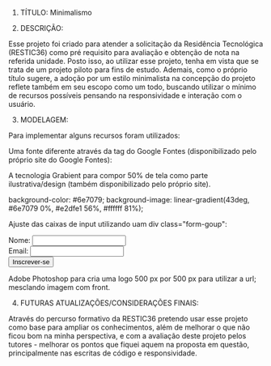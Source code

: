 1. TÍTULO: Minimalismo

2. DESCRIÇÃO:

Esse projeto foi criado para atender a solicitação da Residência Tecnológica (RESTIC36) como pré requisito para avaliação e obtenção de nota na referida unidade. Posto isso, ao utilizar esse projeto, tenha em vista que se trata de um projeto piloto para fins de estudo. Ademais, como o próprio título sugere, a adoção por um estilo minimalista na concepção do projeto reflete também em seu escopo como um todo, buscando utilizar o mínimo de recursos possíveis pensando na responsividade e interação com o usuário.

3. MODELAGEM:

Para implementar alguns recursos foram utilizados:

Uma fonte diferente através da tag <link> do Google Fontes (disponibilizado pelo próprio site do Google Fontes):

<link rel="preconnect" href="https://fonts.googleapis.com">
<link rel="preconnect" href="https://fonts.gstatic.com" crossorigin>
<link href="https://fonts.googleapis.com/css2?family=Baskervville+SC&display=swap" rel="stylesheet">

A tecnologia Grabient para compor 50% de tela como parte ilustrativa/design (também disponibilizado pelo próprio site).

background-color: #6e7079;
background-image: linear-gradient(43deg, #6e7079 0%, #e2dfe1 56%, #ffffff 81%);

Ajuste das caixas de input utilizando uam div class="form-goup":

<form id="subscription-form">
    <div class="form-group">
        <label for="name">Nome:</label>
        <input type="text" id="name" name="name" required>
    </div>
    <div class="form-group">
        <label for="email">Email:</label>
        <input type="email" id="email" name="email" required>
    </div>
    <button type="submit">Inscrever-se</button>
</form>

Adobe Photoshop para cria uma logo 500 px por 500 px para utilizar a url; mesclando imagem com front.

4. FUTURAS ATUALIZAÇÕES/CONSIDERAÇÕES FINAIS:

Através do percurso formativo da RESTIC36 pretendo usar esse projeto como base para ampliar os conhecimentos, além de melhorar o que não ficou bom na minha perspectiva, e com a avaliação deste projeto pelos tutores - melhorar os pontos que fiquei aquem na proposta em questão, principalmente nas escritas de código e responsividade.



